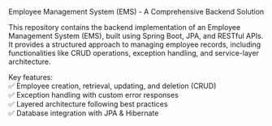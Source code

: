 Employee Management System (EMS) - A Comprehensive Backend Solution

This repository contains the backend implementation of an Employee Management System (EMS), built using Spring Boot, JPA, and RESTful APIs. It provides a structured approach to managing employee records, including functionalities like CRUD operations, exception handling, and service-layer architecture.

Key features:</br>
✅ Employee creation, retrieval, updating, and deletion (CRUD)<br>
✅ Exception handling with custom error responses</br>
✅ Layered architecture following best practices</br>
✅ Database integration with JPA & Hibernate</br>
